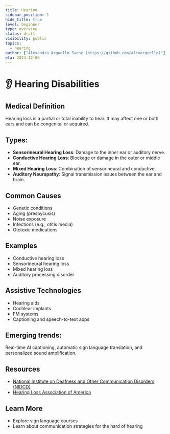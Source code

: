 ```yaml
---
title: Hearing
sidebar_position: 1
hide_title: true
level: beginner
type: overview
status: draft
visibility: public
topics:
  - hearing  
author: ["Alexandra Arguello Saenz (https://github.com/alexarguello)"]
eta: 2024-12-06
---
```



# 👂 Hearing Disabilities


## Medical Definition
Hearing loss is a partial or total inability to hear. It may affect one or both ears and can be congenital or acquired.

## Types:
- **Sensorineural Hearing Loss**: Damage to the inner ear or auditory nerve.
- **Conductive Hearing Loss**: Blockage or damage in the outer or middle ear.
- **Mixed Hearing Loss**: Combination of sensorineural and conductive.
- **Auditory Neuropathy**: Signal transmission issues between the ear and brain.

## Common Causes
- Genetic conditions
- Aging (presbycusis)
- Noise exposure
- Infections (e.g., otitis media)
- Ototoxic medications

## Examples
- Conductive hearing loss
- Sensorineural hearing loss
- Mixed hearing loss
- Auditory processing disorder

## Assistive Technologies
- Hearing aids
- Cochlear implants
- FM systems
- Captioning and speech-to-text apps

## Emerging trends:
Real-time AI captioning, automatic sign language translation, and personalized sound amplification.

## Resources
- [National Institute on Deafness and Other Communication Disorders (NIDCD)](https://www.nidcd.nih.gov/)
- [Hearing Loss Association of America](https://www.hearingloss.org/)

## Learn More
- Explore sign language courses
- Learn about communication strategies for the hard of hearing


